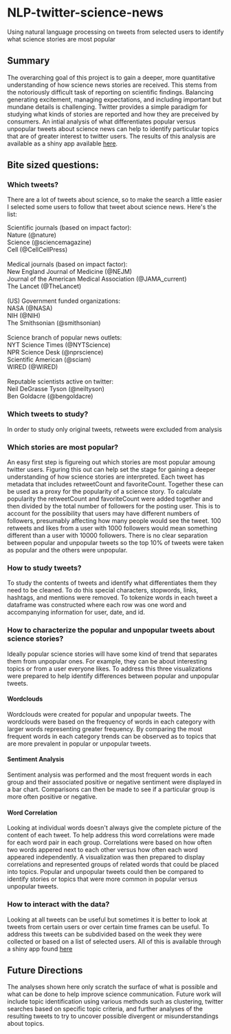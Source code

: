 # NLP-twitter-science-news
Using natural language processing on tweets from selected users to identify what science stories are most popular

## Summary
The overarching goal of this project is to gain a deeper, more quantitative understanding of how science news stories are
received. This stems from the notoriously difficult task of reporting on scientific findings. Balancing generating excitement,
managing expectations, and including important but mundane details is challenging. Twitter provides a simple paradigm for
studying what kinds of stories are reported and how they are preceived by consumers. An intial analysis of what differentiates
popular versus unpopular tweets about science news can help to identify particular topics that are of greater interest to
twitter users. The results of this analysis are available as a shiny app available <a href="https://maheshrao.shinyapps.io/science_tweets_nlp/" target="_blank">here</a>.

## Bite sized questions:

### Which tweets?
There are a lot of tweets about science, so to make the search a little easier I selected some users to follow that tweet 
about science news. Here's the list:

Scientific journals (based on impact factor): <br>
Nature (@nature)<br>
Science (@sciencemagazine)<br>
Cell (@CellCellPress)<br>
<br>
Medical journals (based on impact factor):<br>
New England Journal of Medicine (@NEJM)<br>
Journal of the American Medical Association (@JAMA_current)<br>
The Lancet (@TheLancet)<br>
<br>
(US) Government funded organizations: <br>
NASA (@NASA)<br>
NIH (@NIH)<br>
The Smithsonian (@smithsonian)<br>
<br>
Science branch of popular news outlets:<br>
NYT Science Times (@NYTScience)<br>
NPR Science Desk (@nprscience)<br>
Scientific American (@sciam)<br>
WIRED (@WIRED)<br>
<br>
Reputable scientists active on twitter:<br>
Neil DeGrasse Tyson (@neiltyson)<br>
Ben Goldacre (@bengoldacre)<br>

### Which tweets to study?
In order to study only original tweets, retweets were excluded from analysis

### Which stories are most popular?
An easy first step is figureing out which stories are most popular amoung twitter users. Figuring this out can help set the
stage for gaining a deeper understanding of how science stories are interpreted. Each tweet has metadata that includes 
retweetCount and favoriteCount. Together these can be used as a proxy for the popularity of a science story. To calculate
popularity the retweetCount and favoriteCount were added together and then divided by the total number of followers for the
posting user. This is to account for the possibility that users may have different numbers of followers, presumably affecting
how many people would see the tweet. 100 retweets and likes from a user with 1000 followers would mean something different
than a user with 10000 followers. There is no clear separation between popular and unpopular tweets so the top 10% of tweets
were taken as popular and the others were unpopular.

### How to study tweets?
To study the contents of tweets and identify what differentiates them they need to be cleaned. To do this special characters,
stopwords, links, hashtags, and mentions were removed. To tokenize words in each tweet a dataframe was constructed where each
row was one word and accompanying information for user, date, and id.

### How to characterize the popular and unpopular tweets about science stories?
Ideally popular science stories will have some kind of trend that separates them from unpopular ones. For example, they can
be about interesting topics or from a user everyone likes. To address this three visualizations were prepared to help identify
differences between popular and unpopular tweets. 

#### Wordclouds
Wordclouds were created for popular and unpopular tweets. The wordclouds were based on the frequency of words in each category
with larger words representing greater frequency. By comparing the most frequent words in each category trends can be observed
as to topics that are more prevalent in popular or unpopular tweets.

#### Sentiment Analysis
Sentiment analysis was performed and the most frequent words in each group and their associated positive or negative sentiment
were displayed in a bar chart. Comparisons can then be made to see if a particular group is more often positive or negative.

#### Word Correlation
Looking at individual words doesn't always give the complete picture of the content of each tweet. To help address this word
correlations were made for each word pair in each group. Correlations were based on how often two words appered next to each
other versus how often each word appeared independently. A visualization was then prepared to display correlations and
represented groups of related words that could be placed into topics. Popular and unpopular tweets could then be compared to
identify stories or topics that were more common in popular versus unpopular tweets.

### How to interact with the data?
Looking at all tweets can be useful but sometimes it is better to look at tweets from certain users or over certain time
frames can be useful. To address this tweets can be subdivided based on the week they were collected or based on a list of
selected users. All of this is available through a shiny app found <a href="https://maheshrao.shinyapps.io/science_tweets_nlp/" target="_blank">here</a>

## Future Directions
The analyses shown here only scratch the surface of what is possible and what can be done to help improve science communication. Future work will include topic identification using various methods such as clustering, twitter searches based on specific topic criteria, and further analyses of the resulting tweets to try to uncover possible divergent or misunderstandings about topics.
